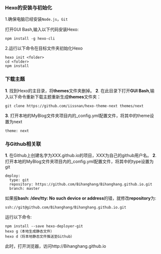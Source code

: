 ### Hexo的安装与初始化
1.确保电脑已经安装`Node.js`，`Git`

打开GUI Bash,输入以下代码安装Hexo:
```
npm install -g hexo-cli
```
2.运行以下命令在目标文件夹初始化Hexo
```
hexo init <folder>
cd <folder>
npm install
```
### 下载主题

**1**. 找到Hexo的主目录，将**themes**文件夹删掉。
**2**. 在此目录下打开**GUI Bash**,输入以下命令重新下载主题重新生成**themes**文件夹：

```
git clone https://github.com/iissnan/hexo-theme-next themes/next
```

**3**. 打开本地的MyBlog文件夹项目内的_config.yml配置文件，将其中的theme设置为next

```
theme: next
```

### 与Github相关联

**1**. 在Github上创建名字为XXX.github.io的项目，XXX为自己的github用户名。
**2**. 打开本地的MyBlog文件夹项目内的_config.yml配置文件，将其中的type设置为git

```
deploy:
  type: git
  repository: https://github.com/Bihanghang/Bihanghang.github.io.git
  branch: master
```

如果报**bash: /dev/tty: No such device or address**的错，就修改**repository**为:

```
ssh://git@github.com/Bihanghang/Bihanghang.github.io.git 
```

运行以下命令:
```
npm install --save hexo-deployer-git
hexo g（本地生成静态文件）
hexo d（将本地静态文件推送至Github）
```

此时，打开浏览器，访问http://Bihanghang.github.io




